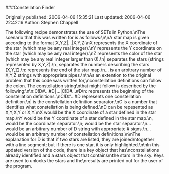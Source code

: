 ###Constellation Finder

Originally published: 2006-04-06 15:35:21
Last updated: 2006-04-06 22:42:16
Author: Stephen Chappell

The following recipe demonstrates the use of SETs in Python.\nThe scenario that this was written for is as follows:\n\nA star map is given according to the format X,Y,Z|...|X,Y,Z:\nX represents the X coordinate of the star (which may be any real integer).\nY represents the Y coordinate on the star (which may be any real integer).\nZ represents the color of the star (which may be any real integer larger than 0).\n| separates the stars (strings represented by X,Y,Z).\n, separates the numbers describing the stars (X,Y,Z).\n: represents the end of the star map.\n... is an arbitrary number of X,Y,Z strings with appropriate pipes.\n\nAs an extention to the original problem that this code was written for,\nconstellation definitions can follow the colon. The constellation string\nthat might follow is described by the following:\n\n:C!D#...#D|...|C!D#...#D\n: represents the beginning of the constellation definitions.\nC!D#...#D represents one constellation definition.\n| is the constellation definition separator.\nC is a number that identifies what constellation is being defined.\nD can be repesented as X,Y;X,Y or X,Y.\nX would be the X coordinate of a star defined in the star map.\nY would be the Y coordinate of a star defined in the star map.\n, would be the coordinate separator.\n; would be the star separator.\n... would be an arbitrary number of D string with appropriate # signs.\n... would be an arbitrary number of constellation definitions.\n\nThe explanation for D is that if two stars are listed, they are joined\ntogether with a line segment; but if there is one star, it is only highlighted.\n\nIn this updated version of the code, there is a key object that has\nconstellations already identified and a stars object that contains\nthe stars in the sky. Keys are used to unlocks the stars and the\nresults are printed out for the user of the program.
